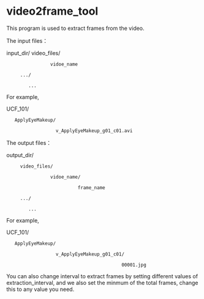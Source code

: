 # video2frame_tool
This program is used to extract frames from the video.


The input files：

input_dir/
         video_files/
         
                    vidoe_name
                    
         .../
         
            ...
            
            
For example,

UCF_101/

       ApplyEyeMakeup/
       
                      v_ApplyEyeMakeup_g01_c01.avi
                      
                      
The output files：

output_dir/

         video_files/
         
                    vidoe_name/
                    
                              frame_name
                              
         .../
         
            ...
            
            
For example,

UCF_101/

       ApplyEyeMakeup/
       
                      v_ApplyEyeMakeup_g01_c01/
                      
                                              00001.jpg
                                              
 
You can also change interval to extract frames by setting different values of extraction_interval, and we also set the minmum of the total frames, change this to any value you need.
